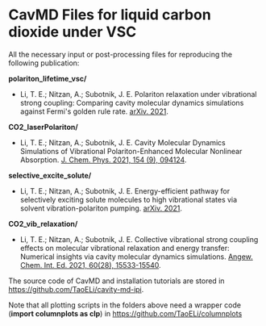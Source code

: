 # CavMD Files for liquid carbon dioxide under VSC

All the necessary input or post-processing files for reproducing the following publication:

**polariton_lifetime_vsc/**

- Li, T. E.; Nitzan, A.; Subotnik, J. E. Polariton relaxation under vibrational strong coupling: Comparing cavity molecular dynamics simulations against Fermi's golden rule rate. [arXiv. 2021](https://https://arxiv.org/abs/2111.12770).

**CO2_laserPolariton/**

- Li, T. E.; Nitzan, A.; Subotnik, J. E. Cavity Molecular Dynamics Simulations of Vibrational Polariton-Enhanced Molecular Nonlinear Absorption. [J. Chem. Phys. 2021, 154 (9), 094124](https://doi.org/10.1063/5.0037623).

**selective_excite_solute/**

- Li, T. E.; Nitzan, A.; Subotnik, J. E. Energy-efficient pathway for selectively exciting solute molecules to high vibrational states via solvent vibration-polariton pumping. [arXiv. 2021](https://arxiv.org/abs/2104.15121).

**CO2_vib_relaxation/**

- Li, T. E.; Nitzan, A.; Subotnik, J. E. Collective vibrational strong coupling effects on molecular vibrational relaxation and energy transfer: Numerical insights via cavity molecular dynamics simulations. [Angew. Chem. Int. Ed. 2021, 60(28), 15533-15540]( https://doi.org/10.1002/anie.202103920).


The source code of CavMD and installation tutorials are stored in https://github.com/TaoELi/cavity-md-ipi.

Note that all plotting scripts in the folders above need a wrapper code (**import columnplots as clp**) in https://github.com/TaoELi/columnplots

